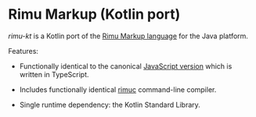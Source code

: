 # Rimu Markup (Kotlin port)

_rimu-kt_ is a Kotlin port of the [Rimu Markup
language](http://rimumarkup.org) for the Java platform.

Features:

- Functionally identical to the canonical [JavaScript
  version](https://github.com/srackham/rimu) which is written in
  TypeScript.

- Includes functionally identical
  [rimuc](http://rimumarkup.org/reference.html#rimuc-command)
  command-line compiler.

- Single runtime dependency: the Kotlin Standard Library.
